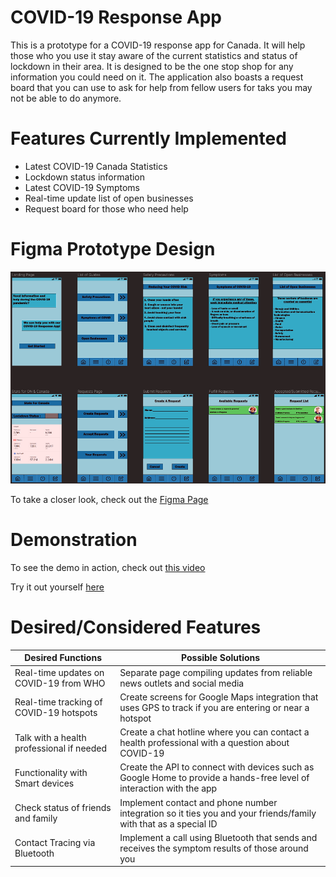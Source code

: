 # COVID-19 Response App
This is a prototype for a COVID-19 response app for Canada. It will help those who you use it stay aware of the current statistics and status of lockdown in their area. It is designed to be the one stop shop for any information you could need on it. The application also boasts a request board that you can use to ask for help from fellow users for taks you may not be able to do anymore.

# Features Currently Implemented 
- Latest COVID-19 Canada Statistics
- Lockdown status information
- Latest COVID-19 Symptoms
- Real-time update list of open businesses
- Request board for those who need help

# Figma Prototype Design
![alt text](https://github.com/SadSoulStealer/COVID-19-Response-App/blob/main/CovidResponseAppUI.png?raw=true)

To take a closer look, check out the [Figma Page](https://www.figma.com/file/DCXrtWiipwYbtn6MTyOBkV/Assignment-2-HCI?node-id=0%3A1)

# Demonstration
To see the demo in action, check out [this video](https://youtu.be/XrZGz14gUds)

Try it out yourself [here](https://www.figma.com/proto/DCXrtWiipwYbtn6MTyOBkV/Assignment-2-HCI?node-id=2%3A60&viewport=457%2C53%2C0.4169851243495941&scaling=min-zoom)

# Desired/Considered Features
| Desired Functions | Possible Solutions |
| ------------- | ------------- |
| Real-time updates on COVID-19 from WHO   | Separate page compiling updates from reliable news outlets and social media  |
| Real-time tracking of COVID-19 hotspots | Create screens for Google Maps integration that uses GPS to track if you are entering or near a hotspot  |
| Talk with a health professional if needed  | Create a chat hotline where you can contact a health professional with a question about COVID-19  |
| Functionality with Smart devices  | Create the API to connect with devices such as Google Home to provide a hands-free level of interaction with the app  |
| Check status of friends and family | Implement contact and phone number integration so it ties you and your friends/family with that as a special ID |
| Contact Tracing via Bluetooth  | Implement a call using Bluetooth that sends and receives the symptom results of those around you  |
